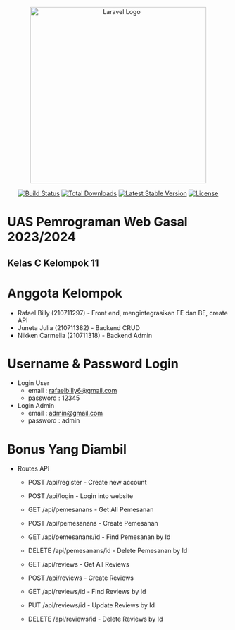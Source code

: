 <p align="center"><a href="https://laravel.com" target="_blank"><img src="https://raw.githubusercontent.com/laravel/art/master/logo-lockup/5%20SVG/2%20CMYK/1%20Full%20Color/laravel-logolockup-cmyk-red.svg" width="400" alt="Laravel Logo"></a></p>

<p align="center">
<a href="https://github.com/laravel/framework/actions"><img src="https://github.com/laravel/framework/workflows/tests/badge.svg" alt="Build Status"></a>
<a href="https://packagist.org/packages/laravel/framework"><img src="https://img.shields.io/packagist/dt/laravel/framework" alt="Total Downloads"></a>
<a href="https://packagist.org/packages/laravel/framework"><img src="https://img.shields.io/packagist/v/laravel/framework" alt="Latest Stable Version"></a>
<a href="https://packagist.org/packages/laravel/framework"><img src="https://img.shields.io/packagist/l/laravel/framework" alt="License"></a>
</p>

# UAS Pemrograman Web Gasal 2023/2024
## Kelas C Kelompok 11

# Anggota Kelompok 
- Rafael Billy (210711297) - Front end, mengintegrasikan FE dan BE, create API
- Juneta Julia (210711382) - Backend CRUD
- Nikken Carmelia (210711318) - Backend Admin

# Username & Password Login
- Login User
    - email : rafaelbilly6@gmail.com
    - password : 12345
- Login Admin
    - email : admin@gmail.com
    - password : admin

# Bonus Yang Diambil
- Routes API
    - POST /api/register - Create new account
    - POST /api/login - Login into website

    - GET /api/pemesanans - Get All Pemesanan
    - POST /api/pemesanans - Create Pemesanan
    - GET /api/pemesanans/id - Find Pemesanan by Id
    - DELETE /api/pemesanans/id - Delete Pemesanan by Id

    - GET /api/reviews - Get All Reviews
    - POST /api/reviews - Create Reviews
    - GET /api/reviews/id - Find Reviews by Id
    - PUT /api/reviews/id - Update Reviews by Id
    - DELETE /api/reviews/id - Delete Reviews by Id